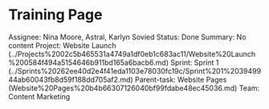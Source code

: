 # Training Page

Assignee: Nina Moore, Astral, Karlyn Sovied
Status: Done
Summary: No content
Project: Website Launch (../Projects%2002c5b465531a4749a1df0eb1c683ac11/Website%20Launch%200584f494a5154646b911bd165a6bacb6.md)
Sprint: Sprint 1 (../Sprints%20262ee40d2e4f41eda1103e78030fc19c/Sprint%201%203949944ab60043fb8d59f188dd705af2.md)
Parent-task: Website Pages (Website%20Pages%20b4b66307126040bf99fdabe48ec45036.md)
Team: Content Marketing